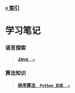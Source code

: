 ### [`⌘` 索引](..)

# 学习笔记

### 语言探索

> **[Java&emsp;`→`](languages/java)**

### 算法知识

> **[排序算法&emsp;`Python 实现`&emsp;`→`](algorithms/sort)**
